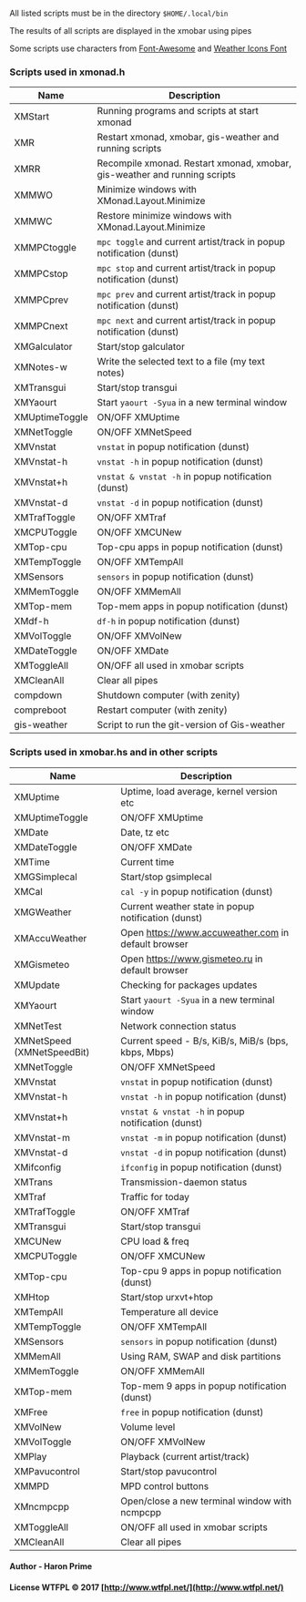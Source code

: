 
All listed scripts must be in the directory `$HOME/.local/bin`

The results of all scripts are displayed in the xmobar using pipes

Some scripts use characters from [Font-Awesome](https://github.com/FortAwesome/Font-Awesome) and [Weather Icons Font](https://github.com/erikflowers/weather-icons)



### Scripts used in xmonad.h

Name | Description                                                               
--- | ---
XMStart | Running programs and scripts at start xmonad
XMR | Restart xmonad, xmobar, gis-weather and running scripts
XMRR | Recompile xmonad. Restart xmonad, xmobar, gis-weather and running scripts
XMMWO | Minimize windows with XMonad.Layout.Minimize
XMMWC | Restore minimize windows with XMonad.Layout.Minimize
XMMPCtoggle | `mpc toggle` and current artist/track in popup notification (dunst)
XMMPCstop | `mpc stop` and current artist/track in popup notification (dunst)
XMMPCprev | `mpc prev` and current artist/track in popup notification (dunst)
XMMPCnext | `mpc next` and current artist/track in popup notification (dunst)
XMGalculator | Start/stop galculator
XMNotes-w | Write the selected text to a file (my text notes)  
XMTransgui | Start/stop transgui
XMYaourt | Start `yaourt -Syua` in a new terminal window
XMUptimeToggle | ON/OFF XMUptime
XMNetToggle | ON/OFF XMNetSpeed
XMVnstat | `vnstat` in popup notification (dunst)
XMVnstat-h | `vnstat -h` in popup notification (dunst)
XMVnstat+h | `vnstat & vnstat -h` in popup notification (dunst)
XMVnstat-d | `vnstat -d` in popup notification (dunst) 
XMTrafToggle | ON/OFF XMTraf
XMCPUToggle | ON/OFF XMCUNew
XMTop-cpu | Top-cpu apps in popup notification (dunst)
XMTempToggle | ON/OFF XMTempAll
XMSensors | `sensors` in popup notification (dunst)
XMMemToggle | ON/OFF XMMemAll
XMTop-mem | Top-mem apps in popup notification (dunst)
XMdf-h | `df-h` in popup notification (dunst)
XMVolToggle | ON/OFF XMVolNew
XMDateToggle | ON/OFF XMDate
XMToggleAll | ON/OFF all used in xmobar scripts
XMCleanAll | Clear all pipes
compdown | Shutdown computer (with zenity)
compreboot | Restart computer (with zenity)
gis-weather | Script to run the git-version of Gis-weather



### Scripts used in xmobar.hs and in other scripts

Name | Description
--- | ---
XMUptime | Uptime, load average, kernel version etc
XMUptimeToggle | ON/OFF XMUptime
XMDate | Date, tz etc
XMDateToggle | ON/OFF XMDate
XMTime | Current time
XMGSimplecal | Start/stop gsimplecal
XMCal | `cal -y` in popup notification (dunst)
XMGWeather | Current weather state in popup notification (dunst)
XMAccuWeather | Open https://www.accuweather.com in default browser
XMGismeteo | Open https://www.gismeteo.ru in default browser
XMUpdate | Checking for packages updates
XMYaourt | Start `yaourt -Syua` in a new terminal window
XMNetTest | Network connection status
XMNetSpeed (XMNetSpeedBit) | Current speed - B/s, KiB/s, MiB/s (bps, kbps, Mbps)
XMNetToggle | ON/OFF XMNetSpeed
XMVnstat | `vnstat` in popup notification (dunst)
XMVnstat-h | `vnstat -h` in popup notification (dunst)
XMVnstat+h | `vnstat & vnstat -h` in popup notification (dunst)
XMVnstat-m | `vnstat -m` in popup notification (dunst)
XMVnstat-d | `vnstat -d` in popup notification (dunst)
XMifconfig | `ifconfig` in popup notification (dunst)
XMTrans | Transmission-daemon status
XMTraf | Traffic for today
XMTrafToggle | ON/OFF XMTraf
XMTransgui | Start/stop transgui
XMCUNew | CPU load & freq
XMCPUToggle | ON/OFF XMCUNew
XMTop-cpu | Top-cpu 9 apps in popup notification (dunst)
XMHtop | Start/stop urxvt+htop 
XMTempAll | Temperature all device
XMTempToggle | ON/OFF XMTempAll
XMSensors | `sensors` in popup notification (dunst)
XMMemAll | Using RAM, SWAP and disk partitions
XMMemToggle | ON/OFF XMMemAll
XMTop-mem | Top-mem 9 apps in popup notification (dunst)
XMFree | `free` in popup notification (dunst)
XMVolNew | Volume level
XMVolToggle | ON/OFF XMVolNew
XMPlay | Playback (current artist/track)
XMPavucontrol | Start/stop pavucontrol
XMMPD | MPD control buttons
XMncmpcpp | Open/close a new terminal window with ncmpcpp
XMToggleAll | ON/OFF all used in xmobar scripts
XMCleanAll | Clear all pipes

#### Author - Haron Prime
#### License WTFPL © 2017 [http://www.wtfpl.net/](http://www.wtfpl.net/)
